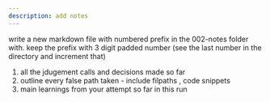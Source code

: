 ```yaml
---
description: add notes
---
```


write a new markdown file with numbered prefix in the 002-notes folder with. keep the prefix with 3 digit padded number (see the last number in the directory and increment that)

1. all the jdugement calls and decisions made so far                                                 
2. outline every false path taken - include filpaths , code snippets
3. main learnings from your attempt so far in this run 